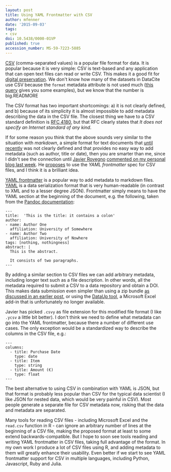 ```yaml
---
layout: post
title: Using YAML Frontmatter with CSV
author: mfenner
date: '2015-09-03'
tags:
- csv
doi: 10.5438/0000-01VP
published: true
accession_number: MS-59-7223-5885
---
```

[CSV](https://en.wikipedia.org/wiki/Comma-separated_values) (comma-separated values) is a popular file format for data. It is popular because it is very simple: CSV is text-based and any application that can open text files can read or write CSV. This makes it a good fit for [digital preservation](http://www.digitalpreservation.gov/formats/fdd/fdd000323.shtml). We don't know how many of the datasets in DataCite use CSV because the `format` metadata attribute is not used much ([this query](https://search.datacite.org/works?query=format%3Acsv) gives you some examples), but we know that the number is big.READMORE

The CSV format has two important shortcomings: a) it is not clearly defined, and b) because of its simplicity it is almost impossible to add metadata describing the data in the CSV file. The closest thing we have to a CSV standard definition is [RFC 4180](https://tools.ietf.org/html/rfc4180), but that RFC clearly states that *It does not specify an Internet standard of any kind*.

If for some reason you think that the above sounds very similar to the situation with *markdown*, a simple format for text documents that [until recently](http://spec.commonmark.org/0.22/) was not clearly defined and that provides no easy way to add metadata (such as author, title or date), then you are smarter than me, since I didn't see the connection until [Javier Rovegno](https://github.com/jrovegno) [commented on my personal blog last week](http://blog.martinfenner.org/2013/06/29/metadata-in-scholarly-markdown/#comment-2220461075). He [proposes](http://jrovegno.github.io/csvy/) to use the *YAML frontmatter* spec for CSV files, and I think it is a brilliant idea.

[YAML frontmatter](http://jekyllrb.com/docs/frontmatter/) is a popular way to add metadata to markdown files. [YAML](http://yaml.org/) is a data serialization format that is very human-readable (in contrast to XML and to a lesser degree JSON). Frontmatter simply means to have the YAML section at the beginning of the document, e.g. the following, taken from the [Pandoc documentation](http://pandoc.org/README.html):

```
---
title:  'This is the title: it contains a colon'
author:
- name: Author One
  affiliation: University of Somewhere
- name: Author Two
  affiliation: University of Nowhere
tags: [nothing, nothingness]
abstract: |
  This is the abstract.

  It consists of two paragraphs.
---
```

By adding a similar section to CSV files we can add arbitrary metadata, including longer text such as a file description. In other words, all the metadata required to submit a CSV to a data repository and obtain a DOI. This makes data submission even simpler than using a zip bundle [as discussed in an earlier post](/reference-lists-and-tables-of-content/), or using the [DataUp tool](https://doi.org/10.12688/f1000research.3-6.v2), a Microsoft Excel add-in that is unfortunately no longer available.

Javier has picked `.csvy` as file extension for this modified file format (I like `.ycsv` a little bit better). I don't think we need to define what metadata can go into the YAML frontmatter, because there a number of different use cases. The only exception would be a standardized way to describe the columns in the CSV file, e.g.:

```
---
columns:
  - title: Purchase Date
    type: date
  - title: Item
    type: string
  - title: Amount (€)
    type: float
---
```

The best alternative to using CSV in combination with YAML is JSON, but that format is probably less popular than CSV for the typical data scientist (I like JSON for nested data, which would be very painful in CSV). Most people generate a separate file for CSV metadata now, risking that the data and metadata are separated.

Many tools for reading CSV files - including Microsoft Excel and the `read.csv` function in R - can ignore an arbitrary number of lines at the beginning of a CSV file, making the proposed format at least to some extend backwards-compatible. But I hope to soon see tools reading and writing YAML frontmatter in CSV files, taking full advantage of the format. In my own work I produce a lot of CSV files using R, and adding metadata to them will greatly enhance their usability. Even better if we start to see YAML frontmatter support for CSV in multiple languages, including Python, Javascript, Ruby and Julia.
